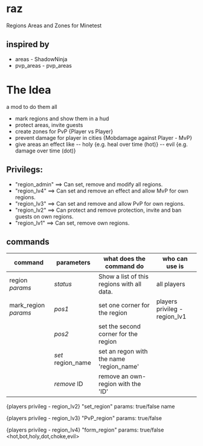 # raz
Regions Areas and Zones for Minetest

## inspired by 
+ areas - ShadowNinja
+ pvp_areas - pvp_areas

# The Idea
a mod to do them all
- mark regions and show them in a hud
- protect areas, invite guests 
- create zones for PvP {Player vs Player}
- prevent damage for player in cities {Mobdamage against Player - MvP}
- give areas an effect like 
-- holy {e.g. heal over time (hot)}
-- evil	{e.g. damage over time (dot)}


## Privilegs:
+ "region_admin" ==> Can set, remove and modify all regions.
+ "region_lv4" ==> Can set and remove an effect and allow MvP for own regions.
+ "region_lv3" ==> Can set and remove and allow PvP for own regions.
+ "region_lv2" ==> Can protect and remove protection, invite and ban guests on own regions.
+ "region_lv1" ==> Can set, remove own regions.

## commands

|command|parameters|what does the command do|who can use is
|------|------|-------|-------| 
region *params*| *status*| Show a list of this regions with all data.|all players
mark_region *params* |	*pos1* | set one corner for the region | players privileg - region_lv1
| |	*pos2*| set the second corner for the region
| |	*set* region_name| set an regon with the name 'region_name'
| |	*remove* ID | remove an own-region with the 'ID'

{players privileg - region_lv2}
"set_region" <params>
	params: 
	<protected> true/false 
	<invite> name

{players privileg - region_lv3}
"PvP_region" <params>
	params: 
	<PvP> true/false

{players privileg - region_lv4}
"form_region" <params>
	params: 
	<MvP> true/false
	<effect> <hot,bot,holy,dot,choke,evil> 



